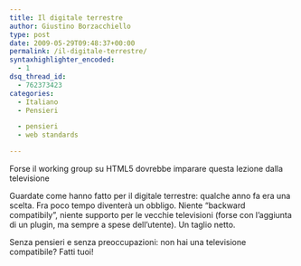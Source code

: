 ```yaml
---
title: Il digitale terrestre
author: Giustino Borzacchiello
type: post
date: 2009-05-29T09:48:37+00:00
permalink: /il-digitale-terrestre/
syntaxhighlighter_encoded:
  - 1
dsq_thread_id:
  - 762373423
categories:
  - Italiano
  - Pensieri

  - pensieri
  - web standards

---
```

Forse il working group su HTML5 dovrebbe imparare questa lezione dalla televisione

Guardate come hanno fatto per il digitale terrestre: qualche anno fa era una scelta. Fra poco tempo diventerà un obbligo. Niente &#8220;backward compatibily&#8221;, niente supporto per le vecchie televisioni (forse con l&#8217;aggiunta di un plugin, ma sempre a spese dell&#8217;utente). Un taglio netto.

Senza pensieri e senza preoccupazioni: non hai una televisione compatibile? Fatti tuoi!